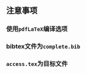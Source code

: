 <!--
 * @Author: your name
 * @Date: 2021-05-19 23:39:40
 * @LastEditTime: 2021-05-19 23:41:01
 * @LastEditors: Please set LastEditors
 * @Description: In User Settings Edit
 * @FilePath: \paper\README.md
-->

## 注意事项

### 使用`pdfLaTeX`编译选项

### bibtex文件为`complete.bib`

### `access.tex`为目标文件